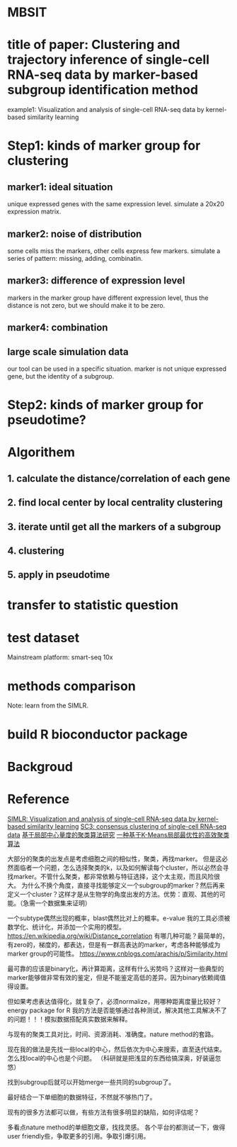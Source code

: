 # MBSIT

# title of paper: Clustering and trajectory inference of single-cell RNA-seq data by marker-based subgroup identification method

example1: Visualization and analysis of single-cell RNA-seq data by kernel-based similarity learning

# Step1: kinds of marker group for clustering

## marker1: ideal situation
unique expressed genes with the same expression level.
simulate a 20x20 expression matrix.

## marker2: noise of distribution
some cells miss the markers, other cells express few markers.
simulate a series of pattern: missing, adding, combinatin.

## marker3: difference of expression level
markers in the marker group have different expression level, thus the distance is not zero, but we should make it to be zero.

## marker4: combination

## large scale simulation data
our tool can be used in a specific situation. marker is not unique expressed gene, but the identity of a subgroup.

# Step2: kinds of marker group for pseudotime?

# Algorithem
## 1. calculate the distance/correlation of each gene
## 2. find local center by local centrality clustering
## 3. iterate until get all the markers of a subgroup
## 4. clustering
## 5. apply in pseudotime

# transfer to statistic question

# test dataset
Mainstream platform:
smart-seq
10x

# methods comparison

Note: learn from the SIMLR.

# build R bioconductor package

# Backgroud

# Reference
[SIMLR: Visualization and analysis of single-cell RNA-seq data by kernel-based similarity learning](https://www.nature.com/articles/nmeth.4207)
[SC3: consensus clustering of single-cell RNA-seq data](https://www.nature.com/articles/nmeth.4236)
[基于局部中心量度的聚类算法研究](http://blog.sciencenet.cn/blog-3273400-1097494.html)
[一种基于K-Means局部最优性的高效聚类算法](http://citeseerx.ist.psu.edu/viewdoc/download?doi=10.1.1.484.7290&rep=rep1&type=pdf)


大部分的聚类的出发点是考虑细胞之间的相似性，聚类，再找marker。
但是这必然面临者一个问题，怎么选择聚类的k，以及如何解读每个cluster，所以必然会寻找marker。不管什么聚类，都非常依赖与特征选择，这个太主观，而且风险很大。
为什么不换个角度，直接寻找能够定义一个subgroup的marker？然后再来定义一个cluster？这样才是从生物学的角度出发的方法。优势：直观、其他的可能。（急需一个数据集来证明）

一个subtype偶然出现的概率，blast偶然比对上的概率。e-value
我的工具必须被数学化、统计化，并添加一个实用的模型。
https://en.wikipedia.org/wiki/Distance_correlation
有哪几种可能？最简单的，有zero的，梯度的，都表达，但是有一群高表达的marker，考虑各种能够成为marker group的可能性。
https://www.cnblogs.com/arachis/p/Similarity.html

最可靠的应该是binary化，再计算距离，这样有什么劣势吗？这样对一些典型的marker能够做非常有效的鉴定，但是不能鉴定高低的差异。因为binary依赖阈值得设置。

但如果考虑表达值得化，就复杂了，必须normalize，用哪种距离度量比较好？
energy package for R
我的方法是否能够通过各种测试，解决其他工具解决不了的问题！！！模拟数据搭配真实数据来解释。

与现有的聚类工具对比，时间、资源消耗、准确度。nature method的套路。

现在我的做法是先找一些local的中心，然后依次为中心来搜索，直至迭代结束。怎么找local的中心也是个问题。
（科研就是把浅显的东西给搞深奥，好装逼忽悠）

找到subgroup后就可以开始merge一些共同的subgroup了。

最好结合一下单细胞的数据特征，不然就不够热门了。

现有的很多方法都可以做，有些方法有很多明显的缺陷，如何评估呢？

多看点nature method的单细胞文章，找找灵感。
各个平台的都测试一下，做得user friendly些，争取更多的引用。争取引爆引用。



